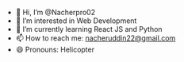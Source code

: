 - 👋 Hi, I’m @Nacherpro02
- 👀 I’m interested in Web Development
- 🌱 I’m currently learning React JS and Python
- 📫 How to reach me: nacheruddin22@gmail.com
- 😄 Pronouns: Helicopter

<!---
Nacherpro02/Nacherpro02 is a ✨ special ✨ repository because its `README.md` (this file) appears on your GitHub profile.
You can click the Preview link to take a look at your changes.
--->

